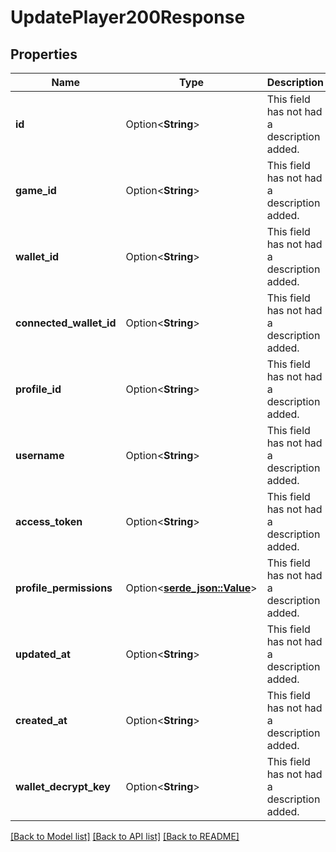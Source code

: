 # UpdatePlayer200Response

## Properties

Name | Type | Description | Notes
------------ | ------------- | ------------- | -------------
**id** | Option<**String**> | This field has not had a description added. | [optional]
**game_id** | Option<**String**> | This field has not had a description added. | [optional]
**wallet_id** | Option<**String**> | This field has not had a description added. | [optional]
**connected_wallet_id** | Option<**String**> | This field has not had a description added. | [optional]
**profile_id** | Option<**String**> | This field has not had a description added. | [optional]
**username** | Option<**String**> | This field has not had a description added. | [optional]
**access_token** | Option<**String**> | This field has not had a description added. | [optional]
**profile_permissions** | Option<[**serde_json::Value**](.md)> | This field has not had a description added. | [optional]
**updated_at** | Option<**String**> | This field has not had a description added. | [optional]
**created_at** | Option<**String**> | This field has not had a description added. | [optional]
**wallet_decrypt_key** | Option<**String**> | This field has not had a description added. | [optional]

[[Back to Model list]](../README.md#documentation-for-models) [[Back to API list]](../README.md#documentation-for-api-endpoints) [[Back to README]](../README.md)


